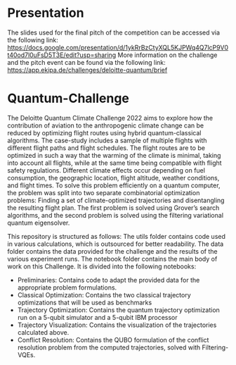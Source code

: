 # Presentation
The slides used for the final pitch of the competition can be accessed via the following link:
https://docs.google.com/presentation/d/1ykRrBzCtyXQL5KJPWq4Q7lcP9V0t40od7l0uFsD5T3E/edit?usp=sharing
More information on the challenge and the pitch event can be found via the following link:
https://app.ekipa.de/challenges/deloitte-quantum/brief

# Quantum-Challenge
The Deloitte Quantum Climate Challenge 2022 aims to explore how the contribution of aviation to the anthropogenic climate change can be reduced by optimizing flight routes using hybrid
quantum-classical algorithms. The case-study includes a sample of multiple flights with different
flight paths and flight schedules. The flight routes are to be optimized in such a way that the
warming of the climate is minimal, taking into account all flights, while at the same time being
compatible with flight safety regulations. Different climate effects occur depending on fuel consumption, the geographic location, flight altitude, weather conditions, and flight times. To solve
this problem efficiently on a quantum computer, the problem was split into two separate combinatorial optimization problems: Finding a set of climate-optimized trajectories and disentangling the
resulting flight plan. The first problem is solved using Grover’s search algorithms, and the second
problem is solved using the filtering variational quantum eigensolver.

This repository is structured as follows: The utils folder contains code used in various calculations, which is outsourced for better readability. The data folder contains the data provided for the challenge and the results of the various experiment runs. The notebook folder contains the main body of work on this Challenge. It is divided into the following notebooks: 
 

- Preliminaries: Contains code to adapt the provided data for the appropriate problem formulations.
- Classical Optimization: Contains the two classical trajectory optimizations that will be used as benchmarks
- Trajectory Optimization: Contains the quantum trajectory optimization run on a 5-qubit simulator and a 5-qubit IBM processor
- Trajectory Visualization: Contains the visualization of the trajectories calculated above.
- Conflict Resolution: Contains the QUBO formulation of the conflict resolution problem from the computed trajectories, solved with Filtering-VQEs.
